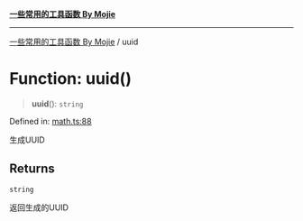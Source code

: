 [**一些常用的工具函数 By Mojie**](../README.md)

***

[一些常用的工具函数 By Mojie](../globals.md) / uuid

# Function: uuid()

> **uuid**(): `string`

Defined in: [math.ts:88](https://github.com/mojiefong/utils/blob/8d43a08c9cee3486bdce98ae9522c4a66e3c2c71/src/math.ts#L88)

生成UUID

## Returns

`string`

返回生成的UUID
